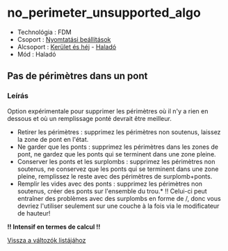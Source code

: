 # no\_perimeter\_unsupported\_algo

* Technológia : FDM
* Csoport : [Nyomtatási beállítások](../../konfig/print_settings.md)
* Alcsoport : [Kerület és héj](../../beallitasok/print_settings.md#périmètre-et-enveloppe) - [Haladó](../../beallitasok/print_settings.md#Haladó)
* Mód : Haladó

## Pas de périmètres dans un pont

### Leírás

Option expérimentale pour supprimer les périmètres où il n'y a rien en dessous et où un remplissage ponté devrait être meilleur.

* Retirer les périmètres : supprimez les périmètres non soutenus, laissez la zone de pont en l'état.
* Ne garder que les ponts : supprimez les périmètres dans les zones de pont, ne gardez que les ponts qui se terminent dans une zone pleine.
* Conserver les ponts et les surplombs : supprimez les périmètres non soutenus, ne conservez que les ponts qui se terminent dans une zone pleine, remplissez le reste avec des périmètres de surplomb+ponts.
* Remplir les vides avec des ponts : supprimez les périmètres non soutenus, créer des ponts sur l'ensemble du trou.\* !! Celui-ci peut entraîner des problèmes avec des surplombs en forme de /\, donc vous devriez l'utiliser seulement sur une couche à la fois via le modificateur de hauteur!

**!! Intensif en termes de calcul !!**

[Vissza a változók listájához](/)

